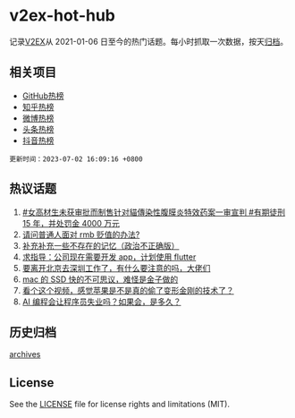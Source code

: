 # v2ex-hot-hub

 记录[V2EX](https://www.v2ex.com/)从 2021-01-06 日至今的热门话题。每小时抓取一次数据，按天[归档](archives)。
 
 ## 相关项目

- [GitHub热榜](https://github.com/lonnyzhang423/github-hot-hub)
- [知乎热榜](https://github.com/lonnyzhang423/zhihu-hot-hub)
- [微博热榜](https://github.com/lonnyzhang423/weibo-hot-hub)
- [头条热榜](https://github.com/lonnyzhang423/toutiao-hot-hub)
- [抖音热榜](https://github.com/lonnyzhang423/douyin-hot-hub)


 `更新时间：2023-07-02 16:09:16 +0800`

## 热议话题

1. [#女高材生未获审批而制售针对貓傳染性腹膜炎特效药案一审宣判 #有期徒刑 15 年，并处罚金 4000 万元](https://www.v2ex.com/t/953333)
1. [请问普通人面对 rmb 贬值的办法?](https://www.v2ex.com/t/953320)
1. [补充补充一些不存在的记忆（政治不正确版）](https://www.v2ex.com/t/953346)
1. [求指导：公司现在需要开发 app，计划使用 flutter](https://www.v2ex.com/t/953342)
1. [要离开北京去深圳工作了，有什么要注意的吗，大佬们](https://www.v2ex.com/t/953258)
1. [mac 的 SSD 快的不可思议，难怪是金子做的](https://www.v2ex.com/t/953371)
1. [看个这个视频，感觉苹果是不是真的偷了变形金刚的技术了？](https://www.v2ex.com/t/953297)
1. [AI 编程会让程序员失业吗？如果会，是多久？](https://www.v2ex.com/t/953306)

## 历史归档

[archives](archives)

## License

See the [LICENSE](LICENSE) file for license rights and limitations (MIT).
